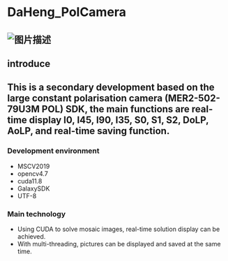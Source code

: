# DaHeng_PolCamera
![图片描述](https://github.com//Gutsfig/DaHeng_PolCamera/IMG/1746620104091.jpg)
---
## introduce
This is a secondary development based on the large constant polarisation camera (MER2-502-79U3M POL) SDK, the main functions are real-time display I0, I45, I90, I35, S0, S1, S2, DoLP, AoLP, and real-time saving function.
---
### Development environment
* MSCV2019
* opencv4.7
* cuda11.8
* GalaxySDK
* UTF-8
### Main technology
* Using CUDA to solve mosaic images, real-time solution display can be achieved.
* With multi-threading, pictures can be displayed and saved at the same time.

